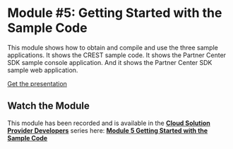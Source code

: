 # Module #5: Getting Started with the Sample Code

This module shows how to obtain and compile and use the three sample applications. It shows the CREST sample code. It shows the Partner Center SDK sample console application. And it shows the Partner Center SDK sample web application.

[Get the presentation](mod-05-samplecode.pptx)

## Watch the Module

This module has been recorded and is available in the **[Cloud Solution Provider Developers](https://channel9.msdn.com/Series/cspdev)** series here: **[Module 5 Getting Started with the Sample Code](https://channel9.msdn.com/Series/cspdev/Module-5-Getting-Started-with-the-Sample-Code)**